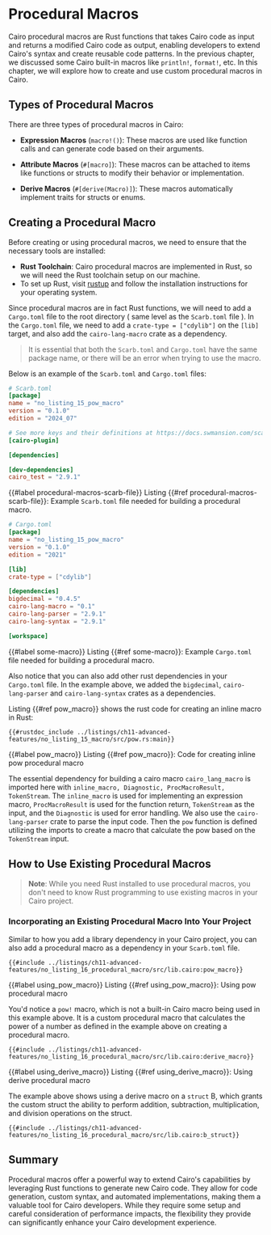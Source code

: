 # Procedural Macros

Cairo procedural macros are Rust functions that takes Cairo code as input and returns a modified Cairo code as output, enabling developers to extend Cairo's syntax and create reusable code patterns. In the previous chapter, we discussed some Cairo built-in macros like `println!`, `format!`, etc. In this chapter, we will explore how to create and use custom procedural macros in Cairo.

## Types of Procedural Macros

There are three types of procedural macros in Cairo:

- **Expression Macros** (`macro!()`):
  These macros are used like function calls and can generate code based on their arguments.

- **Attribute Macros** (`#[macro]`):
  These macros can be attached to items like functions or structs to modify their behavior or implementation.

- **Derive Macros** (`#[derive(Macro)]`):
  These macros automatically implement traits for structs or enums.

## Creating a Procedural Macro

Before creating or using procedural macros, we need to ensure that the necessary tools are installed:

- **Rust Toolchain**: Cairo procedural macros are implemented in Rust, so we will need the Rust toolchain setup on our machine.
- To set up Rust, visit [rustup](https://rustup.rs) and follow the installation instructions for your operating system.

Since procedural macros are in fact Rust functions, we will need to add a `Cargo.toml` file to the root directory ( same level as the `Scarb.toml` file ). In the `Cargo.toml` file, we need to add a `crate-type = ["cdylib"]` on the `[lib]` target, and also add the `cairo-lang-macro` crate as a dependency.

> It is essential that both the `Scarb.toml` and `Cargo.toml` have the same package name, or there will be an error when trying to use the macro.

Below is an example of the `Scarb.toml` and `Cargo.toml` files:

```toml
# Scarb.toml
[package]
name = "no_listing_15_pow_macro"
version = "0.1.0"
edition = "2024_07"

# See more keys and their definitions at https://docs.swmansion.com/scarb/docs/reference/manifest.html
[cairo-plugin]

[dependencies]

[dev-dependencies]
cairo_test = "2.9.1"
```

{{#label procedural-macros-scarb-file}}
<span class="caption">Listing {{#ref procedural-macros-scarb-file}}: Example `Scarb.toml` file needed for building a procedural macro.</span>

```toml
# Cargo.toml
[package]
name = "no_listing_15_pow_macro"
version = "0.1.0"
edition = "2021"

[lib]
crate-type = ["cdylib"]

[dependencies]
bigdecimal = "0.4.5"
cairo-lang-macro = "0.1"
cairo-lang-parser = "2.9.1"
cairo-lang-syntax = "2.9.1"

[workspace]
```

{{#label some-macro}}
<span class="caption">Listing {{#ref some-macro}}: Example `Cargo.toml` file needed for building a procedural macro.</span>

Also notice that you can also add other rust dependencies in your `Cargo.toml` file. In the example above, we added the `bigdecimal`, `cairo-lang-parser` and `cairo-lang-syntax` crates as a dependencies.

Listing {{#ref pow_macro}} shows the rust code for creating an inline macro in Rust:

```rust, noplayground
{{#rustdoc_include ../listings/ch11-advanced-features/no_listing_15_macro/src/pow.rs:main}}
```

{{#label pow_macro}}
<span class="caption">Listing {{#ref pow_macro}}: Code for creating inline pow procedural macro</span>

The essential dependency for building a cairo macro `cairo_lang_macro` is imported here with `inline_macro, Diagnostic, ProcMacroResult, TokenStream`. The `inline_macro` is used for implementing an expression macro, `ProcMacroResult` is used for the function return, `TokenStream` as the input, and the `Diagnostic` is used for error handling. We also use the `cairo-lang-parser` crate to parse the input code. Then the `pow` function is defined utilizing the imports to create a macro that calculate the pow based on the `TokenStream` input.

## How to Use Existing Procedural Macros

> **Note**: While you need Rust installed to use procedural macros, you don't need to know Rust programming to use existing macros in your Cairo project.

### Incorporating an Existing Procedural Macro Into Your Project

Similar to how you add a library dependency in your Cairo project, you can also add a procedural macro as a dependency in your `Scarb.toml` file.

```rust, noplayground
{{#include ../listings/ch11-advanced-features/no_listing_16_procedural_macro/src/lib.cairo:pow_macro}}
```

{{#label using_pow_macro}}
<span class="caption">Listing {{#ref using_pow_macro}}: Using pow procedural macro</span>

You'd notice a `pow!` macro, which is not a built-in Cairo macro being used in this example above. It is a custom procedural macro that calculates the power of a number as defined in the example above on creating a procedural macro.

```rust, noplayground
{{#include ../listings/ch11-advanced-features/no_listing_16_procedural_macro/src/lib.cairo:derive_macro}}
```

{{#label using_derive_macro}}
<span class="caption">Listing {{#ref using_derive_macro}}: Using derive procedural macro</span>

The example above shows using a derive macro on a `struct` B, which grants the custom struct the ability to perform addition, subtraction, multiplication, and division operations on the struct.

```rust, noplayground
{{#include ../listings/ch11-advanced-features/no_listing_16_procedural_macro/src/lib.cairo:b_struct}}
```

## Summary

Procedural macros offer a powerful way to extend Cairo's capabilities by leveraging Rust functions to generate new Cairo code. They allow for code generation, custom syntax, and automated implementations, making them a valuable tool for Cairo developers. While they require some setup and careful consideration of performance impacts, the flexibility they provide can significantly enhance your Cairo development experience.
